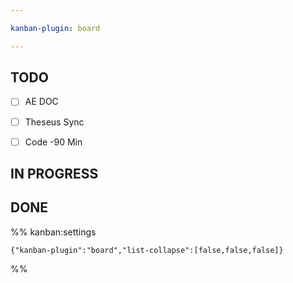 ```yaml
---

kanban-plugin: board

---
```


## TODO

- [ ] AE DOC
- [ ] Theseus Sync
- [ ] Code -90 Min


## IN PROGRESS



## DONE





%% kanban:settings
```
{"kanban-plugin":"board","list-collapse":[false,false,false]}
```
%%